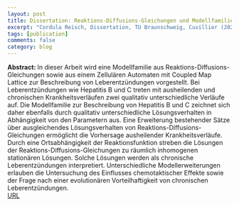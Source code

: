 ```yaml
---
layout: post
title: Dissertation: Reaktions-Diffusions-Gleichungen und Modellfamilien zur Analyse von Entzündungsprozessen
excerpt: "Cordula Reisch, Dissertation, TU Braunschweig, Cuvillier (2020)"
tags: [publication]
comments: false
category: blog
---
```


<b>Abstract: </b>In dieser Arbeit wird eine Modellfamilie aus Reaktions-Diffusions-Gleichungen sowie aus einem Zellulären Automaten mit Coupled Map Lattice zur Beschreibung von Leberentzündungen vorgestellt. Bei Leberentzündungen wie Hepatitis B und C treten mit ausheilenden und chronischen Krankheitsverläufen zwei qualitativ unterschiedliche Verläufe auf. Die Modellfamilie zur Beschreibung von Hepatitis B und C zeichnet sich daher ebenfalls durch qualitativ unterschiedliche Lösungsverhalten in Abhängigkeit von den Parametern aus. Eine Erweiterung bestehender Sätze über ausgleichendes Lösungsverhalten von Reaktions-Diffusions-Gleichungen ermöglicht die Vorhersage ausheilender Krankheitsverläufe. Durch eine Ortsabhängigkeit der Reaktionsfunktion streben die Lösungen der Reaktions-Diffusions-Gleichungen zu räumlich inhomogenen stationären Lösungen. Solche Lösungen werden als chronische Leberentzündungen interpretiert. Unterschiedliche Modellerweiterungen erlauben die Untersuchung des Einflusses chemotaktischer Effekte sowie der Frage nach einer evolutionären Vorteilhaftigkeit von chronischen Leberentzündungen.<br>
<a href="https://cuvillier.de/de/shop/publications/8162-reaktions-diffusions-gleichungen-und-modellfamilien-zur-analyse-von-entzundungsprozessen">URL</a>

